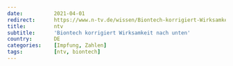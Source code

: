 ```yaml
---
date:          2021-04-01
redirect:      https://www.n-tv.de/wissen/Biontech-korrigiert-Wirksamkeit-nach-unten-article22466095.html
title:         ntv
subtitle:      'Biontech korrigiert Wirksamkeit nach unten'
country:       DE
categories:    [Impfung, Zahlen]
tags:          [ntv, biontech]
---
```

